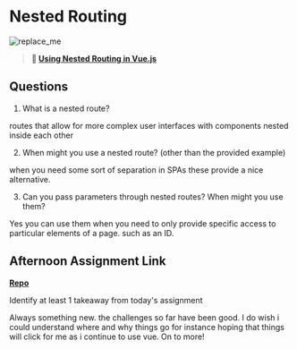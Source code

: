 # Nested Routing

![replace_me](https://codeworks.blob.core.windows.net/public/assets/img/illustrations/placeholder.svg)

> **📖 [Using Nested Routing in Vue.js](https://codeworksacademy.com/fs-student-guide/resources/wk6/04-Child-Routes)**

## Questions

1. What is a nested route?

routes that allow for more complex user interfaces with components nested inside each other

2. When might you use a nested route? (other than the provided example)

when you need some sort of separation in SPAs these provide a nice alternative.

3. Can you pass parameters through nested routes? When might you use them?

Yes you can use them when you need to only provide specific access to particular elements of a page. such as an ID.

## Afternoon Assignment Link

**[Repo](https://github.com/GregBullington/bloggin-co)**

Identify at least 1 takeaway from today's assignment

Always something new. the challenges so far have been good. I do wish i could understand where and why things go for instance hoping that things will click for me as i continue to use vue. On to more!
